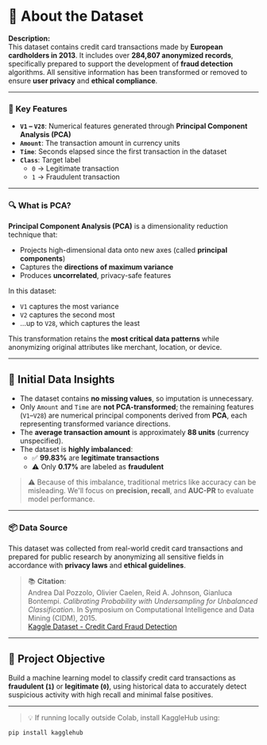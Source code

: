 # 📄 About the Dataset

**Description:**  
This dataset contains credit card transactions made by **European cardholders in 2013**. It includes over **284,807 anonymized records**, specifically prepared to support the development of **fraud detection** algorithms. All sensitive information has been transformed or removed to ensure **user privacy** and **ethical compliance**.

---

### 🔑 Key Features

- **`V1` – `V28`**: Numerical features generated through **Principal Component Analysis (PCA)**  
- **`Amount`**: The transaction amount in currency units  
- **`Time`**: Seconds elapsed since the first transaction in the dataset  
- **`Class`**: Target label  
  - `0` → Legitimate transaction  
  - `1` → Fraudulent transaction  

---

### 🔍 What is PCA?

**Principal Component Analysis (PCA)** is a dimensionality reduction technique that:
- Projects high-dimensional data onto new axes (called **principal components**)
- Captures the **directions of maximum variance**
- Produces **uncorrelated**, privacy-safe features

In this dataset:
- `V1` captures the most variance  
- `V2` captures the second most  
- ...up to `V28`, which captures the least  

This transformation retains the **most critical data patterns** while anonymizing original attributes like merchant, location, or device.

---
## 🧠 Initial Data Insights

- The dataset contains **no missing values**, so imputation is unnecessary.  
- Only `Amount` and `Time` are **not PCA-transformed**; the remaining features (`V1`–`V28`) are numerical principal components derived from **PCA**, each representing transformed variance directions.
- The **average transaction amount** is approximately **88 units** (currency unspecified).
- The dataset is **highly imbalanced**:
  - ✅ **99.83%** are **legitimate transactions**
  - ⚠️ Only **0.17%** are labeled as **fraudulent**

> ⚠️ Because of this imbalance, traditional metrics like accuracy can be misleading. We'll focus on **precision, recall**, and **AUC-PR** to evaluate model performance.

---


### 📦 Data Source

This dataset was collected from real-world credit card transactions and prepared for public research by anonymizing all sensitive fields in accordance with **privacy laws** and **ethical guidelines**.
> 📚 **Citation**:  
> Andrea Dal Pozzolo, Olivier Caelen, Reid A. Johnson, Gianluca Bontempi. *Calibrating Probability with Undersampling for Unbalanced Classification*. In Symposium on Computational Intelligence and Data Mining (CIDM), 2015.  
> [Kaggle Dataset - Credit Card Fraud Detection](https://www.kaggle.com/datasets/mlg-ulb/creditcardfraud)

---

## 🎯 Project Objective

Build a machine learning model to classify credit card transactions as **fraudulent (`1`)** or **legitimate (`0`)**, using historical data to accurately detect suspicious activity with high recall and minimal false positives.

---

> 💡 If running locally outside Colab, install KaggleHub using:
```bash
pip install kagglehub
